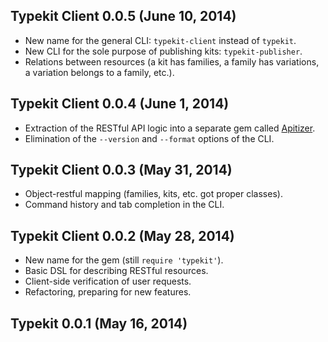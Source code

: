 ## Typekit Client 0.0.5 (June 10, 2014)
* New name for the general CLI: `typekit-client` instead of `typekit`.
* New CLI for the sole purpose of publishing kits: `typekit-publisher`.
* Relations between resources (a kit has families, a family has variations,
  a variation belongs to a family, etc.).

## Typekit Client 0.0.4 (June 1, 2014)
* Extraction of the RESTful API logic into a separate gem called
  [Apitizer](https://github.com/IvanUkhov/apitizer).
* Elimination of the `--version` and `--format` options of the CLI.

## Typekit Client 0.0.3 (May 31, 2014)
* Object-restful mapping (families, kits, etc. got proper classes).
* Command history and tab completion in the CLI.

## Typekit Client 0.0.2 (May 28, 2014)
* New name for the gem (still `require 'typekit'`).
* Basic DSL for describing RESTful resources.
* Client-side verification of user requests.
* Refactoring, preparing for new features.

## Typekit 0.0.1 (May 16, 2014)
